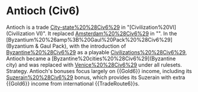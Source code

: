 # Antioch (Civ6)

Antioch is a trade [City-state%20%28Civ6%29](city-state) in "[Civilization%20VI](Civilization VI)". It replaced [Amsterdam%20%28Civ6%29](Amsterdam) in "".
In the [Byzantium%20%26amp%3B%20Gaul%20Pack%20%28Civ6%29](Byzantium &amp; Gaul Pack), with the introduction of [Byzantine%20%28Civ6%29](Byzantium) as a playable [Civilizations%20%28Civ6%29](civilization), Antioch became a [Byzantine%20cities%20%28Civ6%29](Byzantine city) and was replaced with [Venice%20%28Civ6%29](Venice) under all rulesets.
Strategy.
Antioch's bonuses focus largely on {{Gold6}} income, including its [Suzerain%20%28Civ6%29](Suzerain) bonus, which provides its Suzerain with extra {{Gold6}} income from international {{TradeRoute6}}s.